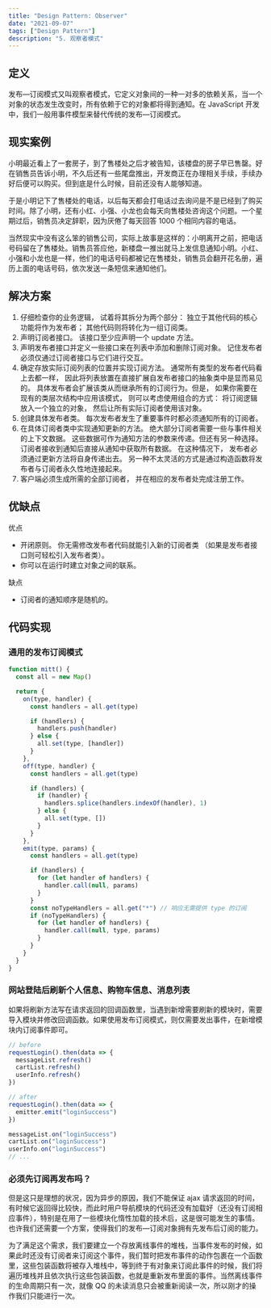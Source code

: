 ```yaml
---
title: "Design Pattern: Observer"
date: "2021-09-07"
tags: ["Design Pattern"]
description: "5. 观察者模式"
---
```


## 定义

发布—订阅模式又叫观察者模式，它定义对象间的一种一对多的依赖关系，当一个对象的状态发生改变时，所有依赖于它的对象都将得到通知。在 JavaScript 开发中，我们一般用事件模型来替代传统的发布—订阅模式。

## 现实案例

小明最近看上了一套房子，到了售楼处之后才被告知，该楼盘的房子早已售罄。好在销售员告诉小明，不久后还有一些尾盘推出，开发商正在办理相关手续，手续办好后便可以购买。但到底是什么时候，目前还没有人能够知道。

于是小明记下了售楼处的电话，以后每天都会打电话过去询问是不是已经到了购买时间。除了小明，还有小红、小强、小龙也会每天向售楼处咨询这个问题。一个星期过后，销售员决定辞职，因为厌倦了每天回答 1000 个相同内容的电话。

当然现实中没有这么笨的销售公司，实际上故事是这样的：小明离开之前，把电话号码留在了售楼处。销售员答应他，新楼盘一推出就马上发信息通知小明。小红、小强和小龙也是一样，他们的电话号码都被记在售楼处，销售员会翻开花名册，遍历上面的电话号码，依次发送一条短信来通知他们。

## 解决方案

1. 仔细检查你的业务逻辑， 试着将其拆分为两个部分： 独立于其他代码的核心功能将作为发布者； 其他代码则将转化为一组订阅类。
2. 声明订阅者接口。 该接口至少应声明一个 update 方法。
3. 声明发布者接口并定义一些接口来在列表中添加和删除订阅对象。 记住发布者必须仅通过订阅者接口与它们进行交互。
4. 确定存放实际订阅列表的位置并实现订阅方法。 通常所有类型的发布者代码看上去都一样， 因此将列表放置在直接扩展自发布者接口的抽象类中是显而易见的。 具体发布者会扩展该类从而继承所有的订阅行为。但是， 如果你需要在现有的类层次结构中应用该模式， 则可以考虑使用组合的方式： 将订阅逻辑放入一个独立的对象， 然后让所有实际订阅者使用该对象。
5. 创建具体发布者类。 每次发布者发生了重要事件时都必须通知所有的订阅者。
6. 在具体订阅者类中实现通知更新的方法。 绝大部分订阅者需要一些与事件相关的上下文数据。 这些数据可作为通知方法的参数来传递。但还有另一种选择。 订阅者接收到通知后直接从通知中获取所有数据。 在这种情况下， 发布者必须通过更新方法将自身传递出去。 另一种不太灵活的方式是通过构造函数将发布者与订阅者永久性地连接起来。
7. 客户端必须生成所需的全部订阅者， 并在相应的发布者处完成注册工作。

## 优缺点

优点

- 开闭原则。 你无需修改发布者代码就能引入新的订阅者类 （如果是发布者接口则可轻松引入发布者类）。
- 你可以在运行时建立对象之间的联系。

缺点

- 订阅者的通知顺序是随机的。

## 代码实现

### 通用的发布订阅模式

```js
function mitt() {
  const all = new Map()

  return {
    on(type, handler) {
      const handlers = all.get(type)

      if (handlers) {
        handlers.push(handler)
      } else {
        all.set(type, [handler])
      }
    },
    off(type, handler) {
      const handlers = all.get(type)

      if (handlers) {
        if (handler) {
          handlers.splice(handlers.indexOf(handler), 1)
        } else {
          all.set(type, [])
        }
      }
    },
    emit(type, params) {
      const handlers = all.get(type)

      if (handlers) {
        for (let handler of handlers) {
          handler.call(null, params)
        }
      }
      const noTypeHandlers = all.get("*") // 响应无需提供 type 的订阅
      if (noTypeHandlers) {
        for (let handler of handlers) {
          handler.call(null, type, params)
        }
      }
    }
  }
}
```

### 网站登陆后刷新个人信息、购物车信息、消息列表

如果将刷新方法写在请求返回的回调函数里，当遇到新增需要刷新的模块时，需要导入模块并修改回调函数。如果使用发布订阅模式，则仅需要发出事件，在新增模块内订阅事件即可。

```js
// before
requestLogin().then(data => {
  messageList.refresh()
  cartList.refresh()
  userInfo.refresh()
})

// after
requestLogin().then(data => {
  emitter.emit("loginSuccess")
})

messageList.on("loginSuccess")
cartList.on("loginSuccess")
userInfo.on("loginSuccess")
// ...
```

### 必须先订阅再发布吗？

但是这只是理想的状况，因为异步的原因，我们不能保证 ajax 请求返回的时间，有时候它返回得比较快，而此时用户导航模块的代码还没有加载好（还没有订阅相应事件），特别是在用了一些模块化惰性加载的技术后，这是很可能发生的事情。也许我们还需要一个方案，使得我们的发布—订阅对象拥有先发布后订阅的能力。

为了满足这个需求，我们要建立一个存放离线事件的堆栈，当事件发布的时候，如果此时还没有订阅者来订阅这个事件，我们暂时把发布事件的动作包裹在一个函数里，这些包装函数将被存入堆栈中，等到终于有对象来订阅此事件的时候，我们将遍历堆栈并且依次执行这些包装函数，也就是重新发布里面的事件。当然离线事件的生命周期只有一次，就像 QQ 的未读消息只会被重新阅读一次，所以刚才的操作我们只能进行一次。
